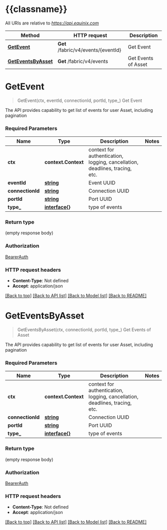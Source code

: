 # {{classname}}

All URIs are relative to *https://api.equinix.com*

Method | HTTP request | Description
------------- | ------------- | -------------
[**GetEvent**](EventsApi.md#GetEvent) | **Get** /fabric/v4/events/{eventId} | Get Event
[**GetEventsByAsset**](EventsApi.md#GetEventsByAsset) | **Get** /fabric/v4/events | Get Events of Asset

# **GetEvent**
> GetEvent(ctx, eventId, connectionId, portId, type_)
Get Event

The API provides capability to get list of events for user Asset, including pagination

### Required Parameters

Name | Type | Description  | Notes
------------- | ------------- | ------------- | -------------
 **ctx** | **context.Context** | context for authentication, logging, cancellation, deadlines, tracing, etc.
  **eventId** | [**string**](.md)| Event UUID | 
  **connectionId** | [**string**](.md)| Connection UUID | 
  **portId** | [**string**](.md)| Port UUID | 
  **type_** | [**interface{}**](.md)| type of events | 

### Return type

 (empty response body)

### Authorization

[BearerAuth](../README.md#BearerAuth)

### HTTP request headers

 - **Content-Type**: Not defined
 - **Accept**: application/json

[[Back to top]](#) [[Back to API list]](../README.md#documentation-for-api-endpoints) [[Back to Model list]](../README.md#documentation-for-models) [[Back to README]](../README.md)

# **GetEventsByAsset**
> GetEventsByAsset(ctx, connectionId, portId, type_)
Get Events of Asset

The API provides capability to get list of events for user Asset, including pagination

### Required Parameters

Name | Type | Description  | Notes
------------- | ------------- | ------------- | -------------
 **ctx** | **context.Context** | context for authentication, logging, cancellation, deadlines, tracing, etc.
  **connectionId** | [**string**](.md)| Connection UUID | 
  **portId** | [**string**](.md)| Port UUID | 
  **type_** | [**interface{}**](.md)| type of events | 

### Return type

 (empty response body)

### Authorization

[BearerAuth](../README.md#BearerAuth)

### HTTP request headers

 - **Content-Type**: Not defined
 - **Accept**: application/json

[[Back to top]](#) [[Back to API list]](../README.md#documentation-for-api-endpoints) [[Back to Model list]](../README.md#documentation-for-models) [[Back to README]](../README.md)

